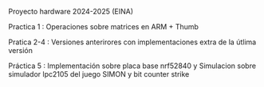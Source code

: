 Proyecto hardware 2024-2025 (EINA) 

Practica 1  : Operaciones sobre matrices en ARM + Thumb

Pratica 2-4 : Versiones anterirores con implementaciones extra de la útlima versión

Práctica 5  : Implementación sobre placa base nrf52840 y Simulacion sobre simulador lpc2105 del juego SIMON y bit counter strike
